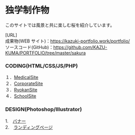 # 独学制作物

<!-- ## オリジナル制作物  -->
このサイトでは風景と共に楽しむ桜を紹介しています。  

[URL]  
成果物(WEB サイト)：https://kazuki-portfolio.work/portfolio/  
ソースコード(GitHub)：https://github.com/KAZU-KUMA/PORTFOLIO/tree/master/sakura

<!-- [ログイン情報(Basic 認証)]  
id: admin  
pass: kuma1234 -->

<!-- [言語、開発環境]  
- 言語・・・HTML/CSS、JS、PHP
- ツール・・・GitHub(バージョン管理)、 WordPress(CMS)
- OS・・・Windows -->

<!-- ## その他制作物 -->

### CODING(HTML/CSS/JS/PHP)  
<!-- １．[CafeShopSite](http://153.126.204.74/sample/lesson1/index.html)  
２．[CandyShopSite](http://153.126.204.74/sample/lesson2/index.html)  
３．[FlowerShopSite](http://153.126.204.74/sample/lesson6/index.html)  
４．[OutdoorSite](http://153.126.204.74/sample/lesson5/index.html)  
５．[CorporateSite](http://153.126.204.74/sample/lesson3/index.html)  
６．[CorporateSite](http://153.126.204.74/sample/lesson4/index.html)  
７．[eSportsSite](http://153.126.204.74/sample/lesson7/index.html)  
８．[SchoolSite](http://153.126.204.74/sample/lesson8/index.html)   -->
１．[MedicalSite](https://kazuki-portfolio.work/sample/lesson9/index.html)  
２．[CorporateSite](https://kazuki-portfolio.work/sample/lesson10/index.html)  
３．[RyokanSite](https://kazuki-portfolio.work/sample/lesson11/index.html)  
４．[SchoolSite](https://kazuki-portfolio.work/engress/)  
<!-- ４．[SchoolSite](http://153.126.204.74/sample/lesson14/index.html)   -->
<!-- １２．[CafeShopSite](http://153.126.204.74/sample/lesson12/index.html)  
１３．[CorporateSite](http://153.126.204.74/sample/lesson13/index.html)  -->

### DESIGN(Photoshop/Illustrator)  
1.　[バナー](https://kazuki-portfolio.work/study/design01.html)  
2.　[ランディングページ](https://kazuki-portfolio.work/study/design02.html)  
<!-- 3.　[アイコン](http://153.126.204.74/study/design03.html)     -->

<!-- [ログイン情報(Basic 認証)]  
id: admin  
pass: kuma1234 -->
